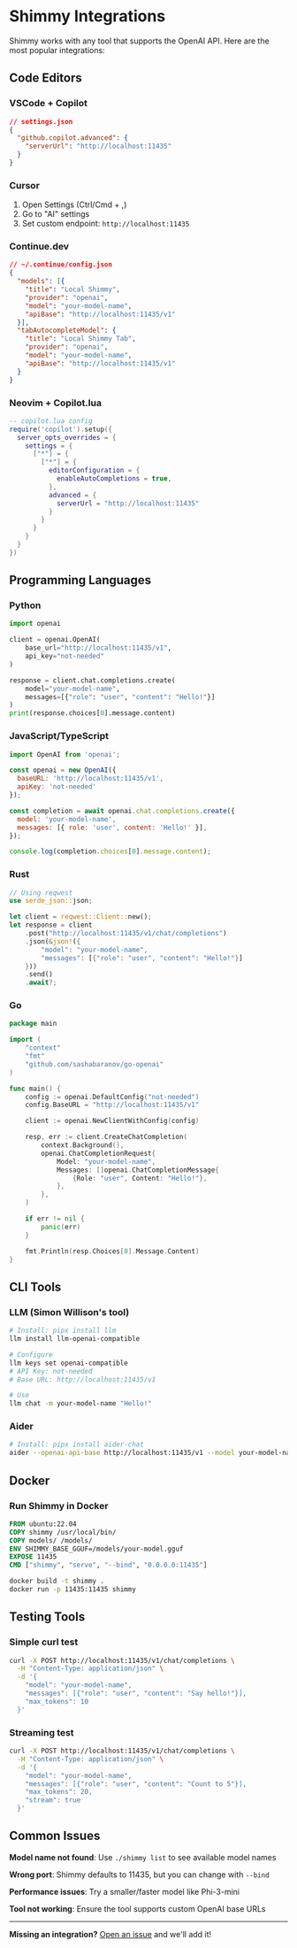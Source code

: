 # Shimmy Integrations

Shimmy works with any tool that supports the OpenAI API. Here are the most popular integrations:

## Code Editors

### VSCode + Copilot
```json
// settings.json
{
  "github.copilot.advanced": {
    "serverUrl": "http://localhost:11435"
  }
}
```

### Cursor
1. Open Settings (Ctrl/Cmd + ,)
2. Go to "AI" settings
3. Set custom endpoint: `http://localhost:11435`

### Continue.dev
```json
// ~/.continue/config.json
{
  "models": [{
    "title": "Local Shimmy",
    "provider": "openai",
    "model": "your-model-name",
    "apiBase": "http://localhost:11435/v1"
  }],
  "tabAutocompleteModel": {
    "title": "Local Shimmy Tab",
    "provider": "openai",
    "model": "your-model-name",
    "apiBase": "http://localhost:11435/v1"
  }
}
```

### Neovim + Copilot.lua
```lua
-- copilot.lua config
require('copilot').setup({
  server_opts_overrides = {
    settings = {
      ["*"] = {
        ["*"] = {
          editorConfiguration = {
            enableAutoCompletions = true,
          },
          advanced = {
            serverUrl = "http://localhost:11435"
          }
        }
      }
    }
  }
})
```

## Programming Languages

### Python
```python
import openai

client = openai.OpenAI(
    base_url="http://localhost:11435/v1",
    api_key="not-needed"
)

response = client.chat.completions.create(
    model="your-model-name",
    messages=[{"role": "user", "content": "Hello!"}]
)
print(response.choices[0].message.content)
```

### JavaScript/TypeScript
```javascript
import OpenAI from 'openai';

const openai = new OpenAI({
  baseURL: 'http://localhost:11435/v1',
  apiKey: 'not-needed'
});

const completion = await openai.chat.completions.create({
  model: 'your-model-name',
  messages: [{ role: 'user', content: 'Hello!' }],
});

console.log(completion.choices[0].message.content);
```

### Rust
```rust
// Using reqwest
use serde_json::json;

let client = reqwest::Client::new();
let response = client
    .post("http://localhost:11435/v1/chat/completions")
    .json(&json!({
        "model": "your-model-name",
        "messages": [{"role": "user", "content": "Hello!"}]
    }))
    .send()
    .await?;
```

### Go
```go
package main

import (
    "context"
    "fmt"
    "github.com/sashabaranov/go-openai"
)

func main() {
    config := openai.DefaultConfig("not-needed")
    config.BaseURL = "http://localhost:11435/v1"

    client := openai.NewClientWithConfig(config)

    resp, err := client.CreateChatCompletion(
        context.Background(),
        openai.ChatCompletionRequest{
            Model: "your-model-name",
            Messages: []openai.ChatCompletionMessage{
                {Role: "user", Content: "Hello!"},
            },
        },
    )

    if err != nil {
        panic(err)
    }

    fmt.Println(resp.Choices[0].Message.Content)
}
```

## CLI Tools

### LLM (Simon Willison's tool)
```bash
# Install: pipx install llm
llm install llm-openai-compatible

# Configure
llm keys set openai-compatible
# API Key: not-needed
# Base URL: http://localhost:11435/v1

# Use
llm chat -m your-model-name "Hello!"
```

### Aider
```bash
# Install: pipx install aider-chat
aider --openai-api-base http://localhost:11435/v1 --model your-model-name
```

## Docker

### Run Shimmy in Docker
```dockerfile
FROM ubuntu:22.04
COPY shimmy /usr/local/bin/
COPY models/ /models/
ENV SHIMMY_BASE_GGUF=/models/your-model.gguf
EXPOSE 11435
CMD ["shimmy", "serve", "--bind", "0.0.0.0:11435"]
```

```bash
docker build -t shimmy .
docker run -p 11435:11435 shimmy
```

## Testing Tools

### Simple curl test
```bash
curl -X POST http://localhost:11435/v1/chat/completions \
  -H "Content-Type: application/json" \
  -d '{
    "model": "your-model-name",
    "messages": [{"role": "user", "content": "Say hello!"}],
    "max_tokens": 10
  }'
```

### Streaming test
```bash
curl -X POST http://localhost:11435/v1/chat/completions \
  -H "Content-Type: application/json" \
  -d '{
    "model": "your-model-name",
    "messages": [{"role": "user", "content": "Count to 5"}],
    "max_tokens": 20,
    "stream": true
  }'
```

## Common Issues

**Model name not found**: Use `./shimmy list` to see available model names

**Wrong port**: Shimmy defaults to 11435, but you can change with `--bind`

**Performance issues**: Try a smaller/faster model like Phi-3-mini

**Tool not working**: Ensure the tool supports custom OpenAI base URLs

---

**Missing an integration?** [Open an issue](https://github.com/Michael-A-Kuykendall/shimmy/issues) and we'll add it!

